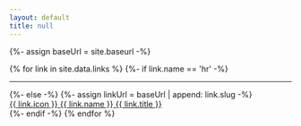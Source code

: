 ```yaml
---
layout: default
title: null
---
```

{%- assign baseUrl = site.baseurl -%}
<div class="container">
	<div class="d-flex flex-wrap align-item-center justify-content-center my-4">
		{% for link in site.data.links %}
			{%- if link.name == 'hr' -%}
				<hr class="w-100">
			{%- else -%}
				{%- assign linkUrl = baseUrl | append: link.slug -%}
				<div class="link-item">
					<a href="{{ linkUrl }}">
						<span class="material-icons">{{ link.icon }}</span>
						<span class="h3">{{ link.name }}</span>
						<span class="h6">{{ link.title }}</span>
					</a>
				</div>
			{%- endif -%}
		{% endfor %}
	</div>
</div>